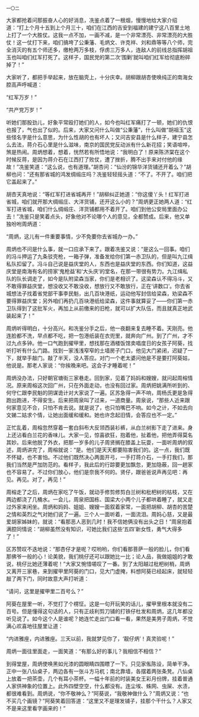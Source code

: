     一〇二 

   大家都抢着问那振奋人心的好消息，冼鉴点着了一根烟，慢慢地给大家介绍道：“打上个月十五到上个月三十，咱们在江西的吉安到福建的建宁这八百里土地上打了一个大胜仗。这我一点不加，一画不减，是一个非常漂亮、非常漂亮的大胜仗！这一仗打下来，咱们搞垮了公秉藩、毛炳文、许克祥、刘和鼎等等八个师，完全消灭的有五个师还多，缴枪两万多枝，俘虏三万多人，连敌人的前线总指挥胡祖玉也叫咱们红军打死了。这样子，国民党的第二次‘围剿’就叫咱们红军给彻底粉碎掉了！”

   大家听了，都把手举起来，放在脑壳上，十分庆幸。胡柳跟胡杏使唤纯正的南海女腔高声呼喊道：

   “红军万岁！”

   “共产党万岁！”

   听她们那股劲儿，好象平常殴打她们的人，如今也叫红军痛打了一顿，她们的仇恨也报了，气也出了似的。后来，大家又问什么叫做“公秉藩”，什么叫做“胡祖玉”这些怪名字是什么意思，为什么性胡的也有坏人；又问吉安县是什么样子，建宁县怎么去法，蒋介石心里是什么滋味，南京的国民党反动派有什么新花招；笑语喧哗，煞是热闹。周炳想着，想着，恍然若有所悟地说：“我明白了！原来陈济棠在这个时候反蒋，是因为蒋介石在江西打了败仗，遭了挫折，腾不出手来对付他的缘故！”冼鉴笑道：“这么说，也有道理。”胡杏问：“仙汾的锦华洋货铺还开着么？”胡柳也问：“还有那省城的鸿发绸缎庄吗？冼鉴轻轻摇头道：“不了。不开了。咱们把它盖起来了。”

   胡杏天真地说：“等红军打进省城再开！”胡柳纠正她道：“你这傻丫头！红军打进省城，咱们就开那大绸缎庄、大洋货铺，还开这么小的？”周炳更正她两人道：“红军打进省城，咱们什么绸缎庄、洋货铺都用不着开了。咱们到他公安局里面办公去！”冼鉴只是笑着点头，好象他对不论哪个人的意见，全都赞成。后来，他又单独吩咐周炳道：

   “周炳，这儿有一件重要事情，少不免要你去省城办一办。”

   周炳也不问是什么事，就一口应承下来了。跟着冼鉴又说：“是这么一回事。咱们的冯斗押运了九条驳壳枪，一箱子弹，准备发给你们第一赤卫队的，但是叫九江缉私队扣留了。冯斗自己说是益庆堂的人，东西也是益庆堂的东西。你们知道，这益庆堂是南海有名的捞家‘鬼枪益’和‘大头庆’的堂名，在那一带很有势力。九江缉私队的队长调走了，如今是队附梁森当家，你们是老相识了。这梁森认不得冯斗，又不敢得罪益庆堂，想没收又不敢没收，想放行又不敢放行，正在‘讲数口’。你去省城想法子找着省党部干事李民魁，出几百块港纸，运动他写封信给梁森，劝梁森不要得罪益庆堂；另外咱们再扔几百块港纸给梁森，这件事就算妥了——你们第一赤卫队得到了这批军火，再加上从前缴来的旧枪，就可以扩大队伍，而且就真正地武装起来了！”

   周炳听得明白，十分高兴。和冼鉴分手之后，他一夜翻来复去睡不着。天刚亮。他连脸都不洗，早点都不吃，把一包港纸装在衣兜里，就奔向广州。到了广州，才不过九点多钟。他一口气跑到擢甲里，想找那在酒楼饭馆卖唱度日的女孩子阿葵，找听打听有什么门路。找到一家浅浅窄窄的土墙房子门口，他见大门紧闭，迟疑了一下，就举手敲门。敲了半天，没人答应。对门一个老太婆问他是不是要打阿葵姑，他说是。那老人家说：“你挨晚来吧。这会子才睡着呢！”

   周炳没办法，只好朝官塘街三家巷走。回到家，见着了妈妈和嫂嫂，就问起周榕情况。原来周榕这次回广州，只在外面走动，也没有回过家。周炳把姚满所听到的、何守仁跟李民魁的阴谋诡计对大家说了一遍。区苏急得一声不响，周杨氏更是急得跑出跑进，不得安生。后来把周泉叫了过来，一道商量。周泉说，“那些人近来跟何家意见不合，只怕不肯去说。就是说了，也只怕嘴巴不响。如今之计，不如去向文娣二姑求个情，让她出面缓和缓和。她也许念起旧情，会答应也不一定。”

   正忙乱着，周榕忽然穿着一套白斜布大反领西装衫裤，从白兰树影下走了进来。身上还沾看白兰花的香味儿。大家一见，惊喜欲狂，抱着他，扯着他，把他弄得莫名其妙。后来他脱了外衣，把那一岁多的儿子周贤搁在膝盖上玩耍，一面听周炳的叙述，周炳讲完了，周榕就说：“是。他们是天天都要陷害我们的。这一点，我们既不怀疑，也不害怕。不过他们既然决心两面开弓，一手打蒋介石，一手打我们，那我们当然是严加防范的。看样子，我此后的行踪要更加飘忽，更加隐蔽，回一趟家也不容易了。不过你们放心，他们是奈我不何的。贤仔，跟爸爸说声再见吧：再见。再见。对了，再见！”

   周榕走了之后，周炳在家吃了午饭，就动手修剪修剪白兰树和枇杷树的枯枝，又在两边都浇了几桶水。一会儿，周泉把国栋、国梁大小两个儿子都哄着睡了，就又走过外家来闲坐。周炳和妈妈、姐姐、嫂嫂一面叙着家常，一面把胡柳、胡杏的苦楚之情和英烈之气对她们说了一遍。三个人一面听着，一面流泪。周妈心慈，又是最爱胡家姊妹的，就说：“看那恶人恶到几时！我不信她俩没有出头之日！”周泉抱着满腔同情说：“胡柳虽然没有知识，可她比我们这些‘五四’新女性，勇气大得多了！”

   区苏赞叹不迭地说：“那杏仔才是呢？哎哟哟，你们看那菩萨一般的脸儿，你们看那佛爷一般的心！论美貌，我们桃仔还可以跟她比一比；论人品，我做姐姐的才敢说，桃仔比她还薄着呢！”大家又惋惜嗟叹了一番。到了太阳越过枇杷树梢，周炳又离开三家巷，来到擢甲里阿葵的门口，见大门虚掩，料想阿葵已经起床，就轻轻敲了两下门，同时故意大声打听道：

   “请问，这里是擢甲里二百号么？”

   阿葵在屋里一听，不觉打了个楞怔。这是一句开玩笑的话儿，擢甲里根本就没有二百号。但是懂得这句话的人，只有正歧利剪刀铺的打铁仔杜发和周炳，这几年都没听见说了。如今这个人是谁呢？她连忙走出门口看一看，果然是美男子周炳，不觉满心欢喜地往屋里让道：

   “内进雅座，内进雅座。三天以前，我就梦见你了，‘靓仔炳’！真灵验呢！”

   周炳一面往里面走，一面笑道：“有那么好的事儿？我相信不相信？”

   到得堂屋，周炳使唤黑如光漆的圆眼睛四围瞟了一下。只见家俬陈设，简单干净。正中一张八仙桌子，两边各有一张斗方马杌；南北靠墙，各摆着两张条凳。八仙桌上放着一把茶壶，几个有耳小茶杯。一幅十年前的时装美女王彩月份牌，挂着普通人家供神象的位置上。此外四壁空空，什么都没有。连尘埃、蛛网、虫屎、水渍，都很难看到。周炳说，“你不敬神么？”阿葵说，“我敬神做什么？”周炳又说：“也不买几个画镜？”阿葵笑着回答道：“这里又不是理发铺子，挂那个干什么？人家又不是来这里看字画来的！”

